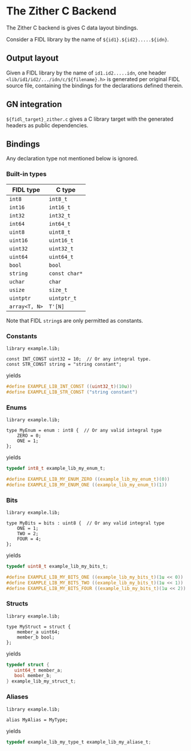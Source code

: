 # The Zither C Backend

The Zither C backend is gives C data layout bindings.

Consider a FIDL library by the name of `${id1}.${id2}.....${idn}`.

## Output layout

Given a FIDL library by the name of `id1.id2.....idn`, one header
`<lib/id1/id2/.../idn/c/${filename}.h>` is generated per original FIDL source
file, containing the bindings for the declarations defined therein.


## GN integration

`${fidl_target}_zither.c` gives a C library target with the generated headers
as public dependencies.

## Bindings

Any declaration type not mentioned below is ignored.

### Built-in types

| FIDL type     | C type        |
| ------------- | ------------- |
| `int8`        | `int8_t`      |
| `int16`       | `int16_t`     |
| `int32`       | `int32_t`     |
| `int64`       | `int64_t`     |
| `uint8`       | `uint8_t`     |
| `uint16`      | `uint16_t`    |
| `uint32`      | `uint32_t`    |
| `uint64`      | `uint64_t`    |
| `bool`        | `bool`        |
| `string`      | `const char*` |
| `uchar`       | `char`        |
| `usize`       | `size_t`      |
| `uintptr`     | `uintptr_t`   |
| `array<T, N>` | `T'[N]`       |

Note that FIDL `string`s are only permitted as constants.


### Constants

```fidl
library example.lib;

const INT_CONST uint32 = 10;  // Or any integral type.
const STR_CONST string = "string constant";
```

yields

```c
#define EXAMPLE_LIB_INT_CONST ((uint32_t)(10u))
#define EXAMPLE_LIB_STR_CONST ("string constant")
```

### Enums

```fidl
library example.lib;

type MyEnum = enum : int8 {  // Or any valid integral type
    ZERO = 0;
    ONE = 1;
};
```

yields

```c
typedef int8_t example_lib_my_enum_t;

#define EXAMPLE_LIB_MY_ENUM_ZERO ((example_lib_my_enum_t)(0))
#define EXAMPLE_LIB_MY_ENUM_ONE ((example_lib_my_enum_t)(1))
```

### Bits

```fidl
library example.lib;

type MyBits = bits : uint8 {  // Or any valid integral type
    ONE = 1;
    TWO = 2;
    FOUR = 4;
};
```

yields

```c
typedef uint8_t example_lib_my_bits_t;

#define EXAMPLE_LIB_MY_BITS_ONE ((example_lib_my_bits_t)(1u << 0))
#define EXAMPLE_LIB_MY_BITS_TWO ((example_lib_my_bits_t)(1u << 1))
#define EXAMPLE_LIB_MY_BITS_FOUR ((example_lib_my_bits_t)(1u << 2))
```

### Structs

```fidl
library example.lib;

type MyStruct = struct {
    member_a uint64;
    member_b bool;
};
```

yields

```c
typedef struct {
   uint64_t member_a;
   bool member_b;
} example_lib_my_struct_t;
```

### Aliases

```fidl
library example.lib;

alias MyAlias = MyType;
```

yields

```c
typedef example_lib_my_type_t example_lib_my_aliase_t;
```
